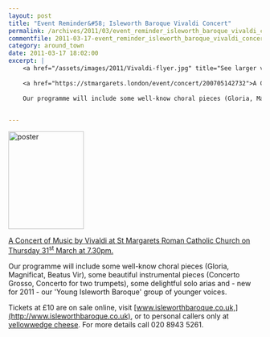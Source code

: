 ```yaml
---
layout: post
title: "Event Reminder&#58; Isleworth Baroque Vivaldi Concert"
permalink: /archives/2011/03/event_reminder_isleworth_baroque_vivaldi_concert.html
commentfile: 2011-03-17-event_reminder_isleworth_baroque_vivaldi_concert
category: around_town
date: 2011-03-17 18:02:00
excerpt: |
    <a href="/assets/images/2011/Vivaldi-flyer.jpg" title="See larger version of - poster"><img src="/assets/images/2011/Vivaldi-flyer_thumb.jpg" width="150" height="194" alt="poster" class="photo right" /></a>
    
    <a href="https://stmargarets.london/event/concert/200705142732">A Concert of Music by Vivaldi at St Margarets Roman Catholic Church on Thursday 31<sup>st</sup> March at 7.30pm.</a>
    
    Our programme will include some well-know choral pieces (Gloria, Magnificat, Beatus Vir), some beautiful instrumental pieces (Concerto Grosso, Concerto for two trumpets), some delightful solo arias and - new for 2011 -  our 'Young Isleworth Baroque' group of younger voices.
    

---
```


<a href="/assets/images/2011/Vivaldi-flyer.jpg" title="See larger version of - poster"><img src="/assets/images/2011/Vivaldi-flyer_thumb.jpg" width="150" height="194" alt="poster" class="photo right" /></a>

[A Concert of Music by Vivaldi at St Margarets Roman Catholic Church on Thursday 31<sup>st</sup> March at 7.30pm.](https://stmargarets.london/event/concert/200705142732)

Our programme will include some well-know choral pieces (Gloria, Magnificat, Beatus Vir), some beautiful instrumental pieces (Concerto Grosso, Concerto for two trumpets), some delightful solo arias and - new for 2011 - our 'Young Isleworth Baroque' group of younger voices.

Tickets at £10 are on sale online, visit [www.isleworthbaroque.co.uk,](http://www.isleworthbaroque.co.uk), or to personal callers only at [yellowwedge cheese](https://stmargarets.london/directory/grocery/200711270904). For more details call 020 8943 5261.
